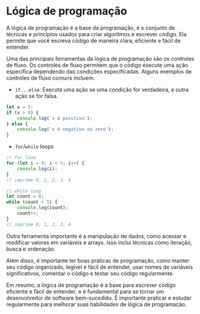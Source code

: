 # Lógica de programação

A lógica de programação é a base da programação, é o conjunto de técnicas e princípios usados para criar algoritmos e escrever código. Ela permite que você escreva código de maneira clara, eficiente e fácil de entender.

Uma das principais ferramentas da lógica de programação são os controles de fluxo. Os controles de fluxo permitem que o código execute uma ação específica dependendo das condições especificadas. Alguns exemplos de controles de fluxo comuns incluem:

-   `if...else`: Executa uma ação se uma condição for verdadeira, e outra ação se for falsa.

```javascript
let x = 5;
if (x > 0) {
    console.log('x é positivo');
} else {
    console.log('x é negativo ou zero');
}
```

-   `for`/`while` loops

```javascript
// for loop
for (let i = 0; i < 5; i++) {
    console.log(i);
}
// imprime 0, 1, 2, 3, 4

// while loop
let count = 0;
while (count < 5) {
    console.log(count);
    count++;
}
// imprime 0, 1, 2, 3, 4
```

Outra ferramenta importante é a manipulação de dados, como acessar e modificar valores em variáveis e arrays. Isso inclui técnicas como iteração, busca e ordenação.

Além disso, é importante ter boas práticas de programação, como manter seu código organizado, legível e fácil de entender, usar nomes de variáveis significativos, comentar o código e testar seu código regularmente.

Em resumo, a lógica de programação é a base para escrever código eficiente e fácil de entender, e é fundamental para se tornar um desenvolvedor de software bem-sucedido. É importante praticar e estudar regularmente para melhorar suas habilidades de lógica de programação.

